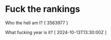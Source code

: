 # Fuck the rankings

Who the hell am I?
{ 3563977 }

What fucking year is it?
[ 2024-10-13T13:30:00Z ]
